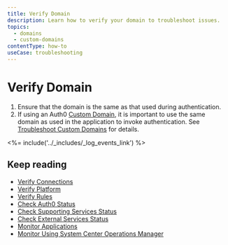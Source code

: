 ```yaml
---
title: Verify Domain
description: Learn how to verify your domain to troubleshoot issues.
topics:
  - domains
  - custom-domains
contentType: how-to
useCase: troubleshooting
---
```


# Verify Domain

1. Ensure that the domain is the same as that used during authentication.
2. If using an Auth0 [Custom Domain](/custom-domains), it is important to use the same domain as used in the application to invoke authentication. See [Troubleshoot Custom Domains](/custom-domains/troubleshoot) for details. 

<%= include('../_includes/_log_events_link') %>

## Keep reading

* [Verify Connections](/troubleshoot/guides/verify-connections)
* [Verify Platform](/troubleshoot/guides/verify-platform)
* [Verify Rules](/troubleshoot/guides/verify-rules)
* [Check Auth0 Status](/monitoring/guides/check-status)
* [Check Supporting Services Status](/monitoring/guides/test-testall-endpoints)
* [Check External Services Status](/monitoring/guides/check-external-services)
* [Monitor Applications](/monitoring/guides/monitor-applications)
* [Monitor Using System Center Operations Manager](/monitoring/guides/monitor-using-SCOM)